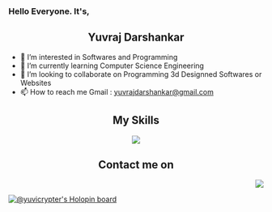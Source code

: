 <h3>Hello Everyone. It's,</h3>
<h2 align="center">Yuvraj Darshankar</h2>

- 👀 I’m interested in Softwares and Programming
- 🌱 I’m currently learning Computer Science Engineering
- 💞️ I’m looking to collaborate on Programming 3d Designned Softwares or Websites
- 📫 How to reach me Gmail : yuvrajdarshankar@gmail.com

<h2 align="center"><b>My Skills</b></h2>
<p align="center">
  <a href="https://skillicons.dev">
 <img src="https://skillicons.dev/icons?i=js,html,css,c,cpp,cs,java,nodejs,react,nextjs,py,blender,figma,ps,netlify,vercel,vscode,unity,unreal&perline=5" />
 </a>
</p>

<h2 align="center"><b>Contact me on</b></h2>
<p align="right">
  <a href="https://www.linkedin.com/in/yuvraj-darshankar-52262622b/">
 <img src="https://skillicons.dev/icons?i=linkedin" />
 </a>
</p>
<!-- [![My Skills](https://skillicons.dev/icons?i=js,html,css,c,cpp,cs,java,nodejs,react,nextjs,py,blender,figma,ps,netlify,vercel,vscode,unity,unreal&perline=5)](https://skillicons.dev) -->
 

<!---
YuviCrypter/YuviCrypter is a ✨ special ✨ repository because its `README.md` (this file) appears on your GitHub profile.
You can click the Preview link to take a look at your changes.
--->
[![@yuvicrypter's Holopin board](https://holopin.me/yuvicrypter)](https://holopin.io/@yuvicrypter)
